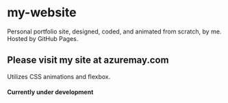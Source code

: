 # my-website
Personal portfolio site, designed, coded, and animated from scratch, by me. Hosted by GitHub Pages. 

## Please visit my site at **azuremay.com**

Utilizes CSS animations and flexbox.

#### Currently under development
